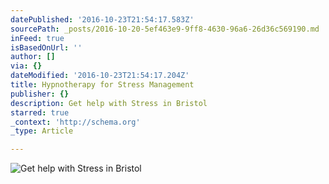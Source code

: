 ```yaml
---
datePublished: '2016-10-23T21:54:17.583Z'
sourcePath: _posts/2016-10-20-5ef463e9-9ff8-4630-96a6-26d36c569190.md
inFeed: true
isBasedOnUrl: ''
author: []
via: {}
dateModified: '2016-10-23T21:54:17.204Z'
title: Hypnotherapy for Stress Management
publisher: {}
description: Get help with Stress in Bristol
starred: true
_context: 'http://schema.org'
_type: Article

---
```

![Get help with Stress in Bristol](https://the-grid-user-content.s3-us-west-2.amazonaws.com/155ec8c7-ca5b-4e63-b540-1269d4a1b468.jpg)